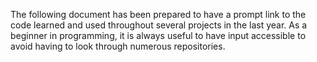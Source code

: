 The following document has been prepared to have a prompt link to the code learned and used throughout several projects in the last year. As a beginner in programming, it is always useful to have input accessible to avoid having to look through numerous repositories.
